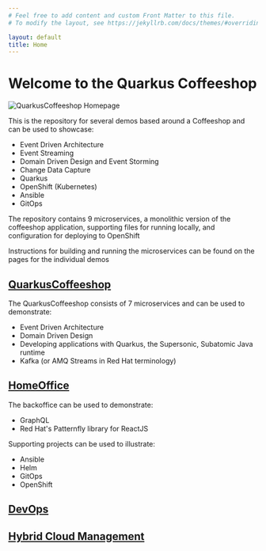 ```yaml
---
# Feel free to add content and custom Front Matter to this file.
# To modify the layout, see https://jekyllrb.com/docs/themes/#overriding-theme-defaults

layout: default
title: Home
---
```

<h1>Welcome to the Quarkus Coffeeshop</h1>

![QuarkusCoffeeshop Homepage](_assets/quarkuscoffeeshop-homepage.png)


<p>This is the repository for several demos based around a Coffeeshop and can be used to showcase:
<ul>
<li>Event Driven Architecture</li>
<li>Event Streaming</li>
<li>Domain Driven Design and Event Storming</li>
<li>Change Data Capture</li>
<li>Quarkus</li>
<li>OpenShift (Kubernetes)</li>
<li>Ansible</li>
<li>GitOps</li>
</ul>
</p>

<p>The repository contains 9 microservices, a monolithic version of the coffeeshop application, supporting files for running locally, and configuration for deploying to OpenShift</p>

<p>Instructions for building and running the microservices can be found on the pages for the individual demos</p>

<h2><a class="page-link" href="/coffeeshop/">QuarkusCoffeeshop</a></h2>
<p>The QuarkusCoffeeshop consists of 7 microservices and can be used to demonstrate:
<ul>
<li>Event Driven Architecture</li>
<li>Domain Driven Design</li>
<li>Developing applications with Quarkus, the Supersonic, Subatomic Java runtime</li>
<li>Kafka (or AMQ Streams in Red Hat terminology)</li>
</ul>
</p>

<h2><a class="page-link" href="/homeoffice/">HomeOffice</a></h2>
<p>The backoffice can be used to demonstrate:
<ul>
<li>GraphQL</li>
<li>Red Hat's Patternfly library for ReactJS</li>
</ul>
</p>
<p>Supporting projects can be used to illustrate:
<ul>
<li>Ansible</li>
<li>Helm</li>
<li>GitOps</li>
<li>OpenShift</li>
</ul>
</p>

<h2><a class="page-link" href="/devops/">DevOps</a></h2>

<h2><a class="page-link" href="/management/">Hybrid Cloud Management</a></h2>